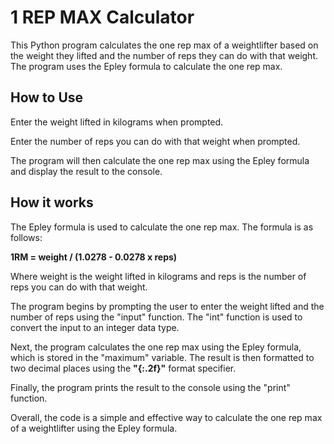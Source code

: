 # 1 REP MAX Calculator 
This Python program calculates the one rep max of a weightlifter based on the weight they lifted and the number of reps they can do with that weight. The program uses the Epley formula to calculate the one rep max.

## How to Use

Enter the weight lifted in kilograms when prompted.

Enter the number of reps you can do with that weight when prompted.

The program will then calculate the one rep max using the Epley formula and display the result to the console.

## How it works
The Epley formula is used to calculate the one rep max. The formula is as follows:

**1RM = weight / (1.0278 - 0.0278 x reps)**

Where weight is the weight lifted in kilograms and reps is the number of reps you can do with that weight.

The program begins by prompting the user to enter the weight lifted and the number of reps using the "input" function. The "int" function is used to convert the input to an integer data type.

Next, the program calculates the one rep max using the Epley formula, which is stored in the "maximum" variable. The result is then formatted to two decimal places using the **"{:.2f}"** format specifier.

Finally, the program prints the result to the console using the "print" function.

Overall, the code is a simple and effective way to calculate the one rep max of a weightlifter using the Epley formula.


